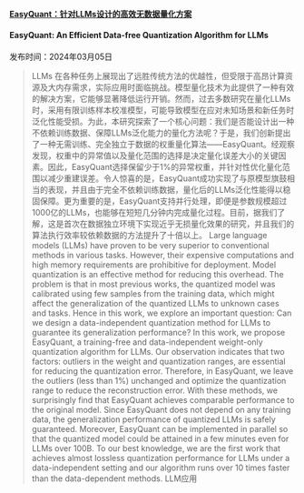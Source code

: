 #### [EasyQuant：针对LLMs设计的高效无数据量化方案](https://arxiv.org/abs/2403.02775)
#### EasyQuant: An Efficient Data-free Quantization Algorithm for LLMs
发布时间：2024年03月05日
> LLMs 在各种任务上展现出了远胜传统方法的优越性，但受限于高昂计算资源及大内存需求，实际应用时面临挑战。模型量化技术为此提供了一种有效的解决方案，它能够显著降低运行开销。然而，过去多数研究在量化LLMs时，采用有限训练样本校准模型，可能导致模型在应对未知场景和新任务时泛化性能受损。为此，本研究探索了一个核心问题：我们是否能设计出一种不依赖训练数据、保障LLMs泛化能力的量化方法呢？于是，我们创新提出了一种无需训练、完全独立于数据的权重量化算法——EasyQuant。经观察发现，权重中的异常值以及量化范围的选择是决定量化误差大小的关键因素。因此，EasyQuant选择保留少于1%的异常权重，并针对性优化量化范围以减少重建误差。令人惊喜的是，EasyQuant成功实现了与原模型旗鼓相当的表现，并且由于完全不依赖训练数据，量化后的LLMs泛化性能得以稳固保障。更为重要的是，EasyQuant支持并行处理，即便是参数规模超过1000亿的LLMs，也能够在短短几分钟内完成量化过程。目前，据我们了解，这是首次在数据独立环境下实现近乎无损量化效果的研究，并且我们的算法执行效率较依赖数据的方法提升了十倍以上。
> Large language models (LLMs) have proven to be very superior to conventional methods in various tasks. However, their expensive computations and high memory requirements are prohibitive for deployment. Model quantization is an effective method for reducing this overhead. The problem is that in most previous works, the quantized model was calibrated using few samples from the training data, which might affect the generalization of the quantized LLMs to unknown cases and tasks. Hence in this work, we explore an important question: Can we design a data-independent quantization method for LLMs to guarantee its generalization performance? In this work, we propose EasyQuant, a training-free and data-independent weight-only quantization algorithm for LLMs. Our observation indicates that two factors: outliers in the weight and quantization ranges, are essential for reducing the quantization error. Therefore, in EasyQuant, we leave the outliers (less than 1%) unchanged and optimize the quantization range to reduce the reconstruction error. With these methods, we surprisingly find that EasyQuant achieves comparable performance to the original model. Since EasyQuant does not depend on any training data, the generalization performance of quantized LLMs is safely guaranteed. Moreover, EasyQuant can be implemented in parallel so that the quantized model could be attained in a few minutes even for LLMs over 100B. To our best knowledge, we are the first work that achieves almost lossless quantization performance for LLMs under a data-independent setting and our algorithm runs over 10 times faster than the data-dependent methods.
LLM应用